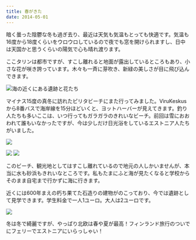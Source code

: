 ```yaml
---
title: 春がきた
date: 2014-05-01
---
```


暗く曇った陰鬱な冬も過ぎ去り、最近は天気も気温もとっても快適です。気温も16度から18度くらいをウロウロしているので夜でも窓を開けられますし、日中は天国かと思うくらいの陽気で心も晴れ渡ります。

ここタリンは都市ですが、すこし離れると地面が露出しているところもあり、小さな花が咲き誇っています。木々も一斉に芽吹き、新緑の美しさが目に飛び込んできます。

![](https://farm8.staticflickr.com/7357/14072525443_8b89a8237c_b_d.jpg "海の近くにある遺跡と花たち")

マイナス15度の真冬に訪れたピリタビーチにまた行ってみました。ViruKeskusから8番バスで海岸線を15分ほどいくと、ヨットハーバーが見えてきます。釣り人たちも多いここは、いつ行ってもガラガラのきれいなビーチ。前回は雪におおわれて誰もいなかったですが、今は少しだけ日光浴をしているエストニア人たちがいました。


![](https://farm8.staticflickr.com/7105/14029353826_9969c400c9_b_d.jpg)

![](https://farm6.staticflickr.com/5485/14049291961_781219cb65_b_d.jpg)
![](https://farm3.staticflickr.com/2922/14072512263_5a031a59e5_b_d.jpg)


このビーチ、観光地としてはすこし離れているので地元の人しかいませんが、本当に水も砂浜もきれいなところです。私もたまにふと海が見たくなると学校からそのまま自宅まで行かずに海に行きます。

近くには600年まえの朽ち果てた石造りの建物がのこっており、今では遺跡として見学できます。学生料金で一人1ユーロ。大人は2ユーロです。

![](https://farm8.staticflickr.com/7439/14049304142_b31b34d29e_b_d.jpg)

冬は冬で綺麗ですが、やっぱり北欧は春や夏が最高！フィンランド旅行のついでにフェリーでエストニアにいらっしゃい！
